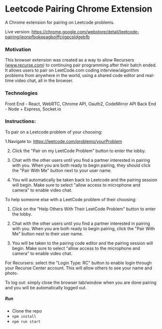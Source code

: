 # Leetcode Pairing Chrome Extension
A Chrome extension for pairing on Leetcode problems.

Live version: https://chrome.google.com/webstore/detail/leetcode-pairing/jeonpfbokpeagbojffcijgpcpldgebfb

### Motivation
This browser extension was created as a way to allow Recursers (www.recurse.com) to continuing pair programming after their batch ended. It allows users to pair on LeetCode.com coding interview/algorithm problems from anywhere in the world, using a shared code editor and real-time video chat, all in the browser.

### Technologies
Front End - React, WebRTC, Chrome API, Oauth2, CodeMirror API
Back End - Node + Express, Socket.io

### Instructions:

To pair on a Leetcode problem of your choosing:

1.Navigate to: https://leetcode.com/problems/yourProblem

2. Click the "Pair on my LeetCode Problem" button to enter the lobby.

3. Chat with the other users until you find a partner interested in pairing with you. When you are both ready to begin pairing, they should click the "Pair With Me" button next to your user name.

4. You will automatically be taken back to Leetcode and the pairing session will begin. Make sure to select "allow access to microphone and camera" to enable video chat.

To help someone else with a LeetCode problem of their choosing:

1. Click on the "Help Others With Their LeetCode Problem" button to enter the lobby.

2. Chat with the other users until you find a partner interested in pairing with you. When you are both ready to begin pairing, click the "Pair With Me" button next to their user name.

3. You will be taken to the pairing code editor and the pairing session will begin. Make sure to select "allow access to the microphone and camera" to enable video chat.

For Recursers: select the "Login Type: RC" button to enable login through your Recurse Center account. This will allow others to see your name and photo.

To log out: simply close the browser tab/window when you are done pairing and you will be automatically logged out.

##### Run
- Clone the repo
- `npm install`
- `npm run start`
